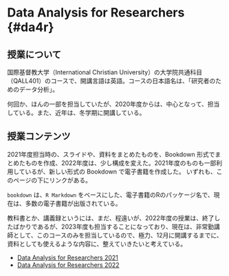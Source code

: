 # Data Analysis for Researchers {#da4r}

## 授業について

国際基督教大学（International Christian University）の大学院共通科目（QALL401）のコースで、開講言語は英語。コースの日本語名は、「研究者のためのデータ分析」。

何回か、ほんの一部を担当していたが、2020年度からは、中心となって、担当している。また、近年は、冬学期に開講している。

## 授業コンテンツ

2021年度担当時の、スライドや、資料をまとめたものを、Bookdown 形式でまとめたものを作成、2022年度は、少し構成を変えた。2021年度のものも一部利用しているが、新しい形式の Bookdown で電子書籍を作成した。
いずれも、このページの下にリンクがある。

`bookdown` は、`R Markdown` をベースにした、電子書籍のRのパッケージ名で、現在は、多数の電子書籍が出版されている。

教科書とか、講義録というには、まだ、程遠いが、2022年度の授業は、終了したばかりであるが、2023年度も担当することになっており、現在は、非常勤講師として、このコースのみを担当しているので、極力、12月に開講するまでに、資料としても使えるような内容に、整えていきたいと考えている。

* [Data Analysis for Researchers 2021](https://icu-hsuzuki.github.io/da4r2021/)
* [Data Analysis for Researchers 2022](https://icu-hsuzuki.github.io/da4r2022/)
